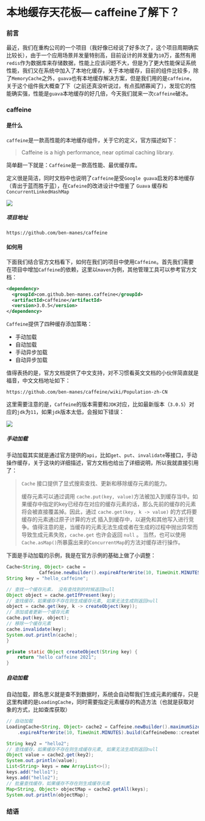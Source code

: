 # 本地缓存天花板— caffeine了解下？

### 前言

最近，我们在重构公司的一个项目（我好像已经说了好多次了，这个项目周期确实比较长），由于一个应用场景并发量特别高，目前设计的并发量为`10`万，虽然有用`redis`作为数据库来存储数据，性能上应该问题不大，但是为了更大性能保证系统性能，我们又在系统中加入了本地化缓存，关于本地缓存，目前的组件比较多，除了`MemoryCache`之外，`guava`也有本地缓存解决方案，但是我们用的是`caffeine`，关于这个组件我大概查了下（之前还真没听说过，有点孤陋寡闻了），发现它的性能确实强，性能是`guava`本地缓存的好几倍，今天我们就来一次`caffeine`破冰。

### caffeine

#### 是什么

`caffeine`是一款高性能的本地缓存组件，关于它的定义，官方描述如下：

> Caffeine is a high performance, near optimal caching library. 

简单翻一下就是：`Caffeine`是一款高性能、最优缓存库。

定义很是简洁，同时文档中也说明了`caffeine`是受`Google guava`启发的本地缓存（青出于蓝而胜于蓝），在`Cafeine`的改进设计中借鉴了 `Guava` 缓存和 `ConcurrentLinkedHashMap`

![](https://gitee.com/sysker/picBed/raw/master/images/20211215212317.png)

##### 项目地址

```
https://github.com/ben-manes/caffeine
```



#### 如何用

下面我们结合官方文档看下，如何在我们的项目中使用`Caffeine`。首先我们需要在项目中增加`Caffeine`的依赖，这里以`maven`为例，其他管理工具可以参考官方文档：

```xml
<dependency>
  <groupId>com.github.ben-manes.caffeine</groupId>
  <artifactId>caffeine</artifactId>
  <version>3.0.5</version>
</dependency>
```

`Caffeine`提供了四种缓存添加策略：

- 手动加载
- 自动加载
- 手动异步加载
- 自动异步加载

值得表扬的是，官方文档提供了中文支持，对不习惯看英文文档的小伙伴简直就是福音，中文文档地址如下：

```
https://github.com/ben-manes/caffeine/wiki/Population-zh-CN
```

这里需要注意的是，`Caffeine`的版本需要和`JDK`对应，比如最新版本（`3.0.5`）对应的`jdk`为`11`，如果`jdk`版本太低，会报如下错误：

![](https://gitee.com/sysker/picBed/raw/master/images/20211215225359.png)

##### 手动加载

手动加载其实就是通过官方提供的`api`，比如`get`、`put`、`invalidate`等接口，手动操作缓存，关于这块的详细描述，官方文档也给出了详细说明，所以我就直接引用了：

> `Cache` 接口提供了显式搜索查找、更新和移除缓存元素的能力。
>
> 缓存元素可以通过调用 `cache.put(key, value)`方法被加入到缓存当中。如果缓存中指定的key已经存在对应的缓存元素的话，那么先前的缓存的元素将会被直接覆盖掉。因此，通过 `cache.get(key, k -> value)` 的方式将要缓存的元素通过原子计算的方式 插入到缓存中，以避免和其他写入进行竞争。值得注意的是，当缓存的元素无法生成或者在生成的过程中抛出异常而导致生成元素失败，`cache.get` 也许会返回 `null` 。
> 当然，也可以使用`Cache.asMap()`所暴露出来的`ConcurrentMap`的方法对缓存进行操作。

下面是手动加载的示例，我是在官方示例的基础上做了小调整：

```java
Cache<String, Object> cache =
            Caffeine.newBuilder().expireAfterWrite(10, TimeUnit.MINUTES).maximumSize(10_000).build();
String key = "hello_caffeine";

// 查找一个缓存元素， 没有查找到的时候返回null
Object object = cache.getIfPresent(key);
// 查找缓存，如果缓存不存在则生成缓存元素, 如果无法生成则返回null
object = cache.get(key, k -> createObject(key));
// 添加或者更新一个缓存元素
cache.put(key, object);
// 移除一个缓存元素
cache.invalidate(key);
System.out.println(cache);
}

private static Object createObject(String key) {
    return "hello caffeine 2021";
}
```



##### 自动加载

自动加载，顾名思义就是查不到数据时，系统会自动帮我们生成元素的缓存，只是这里构建的是`LoadingCache`，同时需要指定元素缓存的构造方法（也就是获取对象的方式，比如查库获取）

```java
// 自动加载
LoadingCache<String, Object> cache2 = Caffeine.newBuilder().maximumSize(10_000)
    .expireAfterWrite(10, TimeUnit.MINUTES).build(CaffeineDemo::createObject);

String key2 = "hello2";
// 查找缓存，如果缓存不存在则生成缓存元素, 如果无法生成则返回null
Object value = cache2.get(key2);
System.out.println(value);
List<String> keys = new ArrayList<>();
keys.add("hello1");
keys.add("hello2");
// 批量查找缓存，如果缓存不存在则生成缓存元素
Map<String, Object> objectMap = cache2.getAll(keys);
System.out.println(objectMap);
```



### 结语